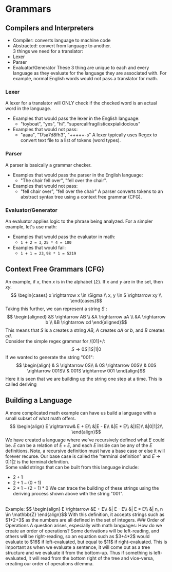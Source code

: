 # Grammars
## Compilers and Interpreters
- Compiler: converts language to machine code
- Abstracted: convert from language to another.<br>
3 things we need for a translator:
- Lexer
- Parser
- Evaluator/Generator
These 3 thing are unique to each and every language as they evaluate for the language they are associated with. For example, normal English words would not pass a translator for math.
### Lexer
A lexer for a translator will ONLY check if the checked word is an actual word in the language.
- Examples that would pass the lexer in the English language:
	- "toyboat", "yes", "hi", "supercalifragilisticexpialidocious"
- Examples that would not pass:
	- "aaaa", "17sa7d8fh3", "+++++-s"
A lexer typically uses Regex to convert text file to a list of tokens (word types). <br>
### Parser
A parser is basically a grammar checker.
- Examples that would pass the parser in the English language:
	- "The chair fell over", "fell over the chair".
- Examples that would not pass:
	- "fell chair over", "fell over the chair"
A parser converts tokens to an abstract syntax tree using a context free grammar (CFG).<br>
### Evaluator/Generator
An evaluator applies logic to the phrase being analyzed. For a simpler example, let's use math:
- Examples that would pass the evaluator in math:
	-  `1 + 2 = 3`, `25 * 4 = 100`
- Examples that would fail:
	- `1 + 1 = 23`, `98 * 1 = 5219`

## Context Free Grammars (CFG)
An example, if $x$, then $x$ is in the alphabet ($\Sigma$). If $x$ and $y$ are in the set, then $xy$.
$$ \begin{cases} 
	x \rightarrow x \in \Sigma \\
	x, y \in S \rightarrow xy \\
\end{cases}$$
Taking this further, we can represent a string $S$ :
$$ \begin{aligned}
&S \rightarrow AB \\
&A \rightarrow aA \\
&A \rightarrow b \\
&B \rightarrow cd
\end{aligned}$$
This means that $S$ is a creates a string $AB$, $A$ creates $aA$ or $b$, and $B$ creates $cd$.<br>
Consider the simple regex grammar for /\[01\]+/:
$$S \rightarrow 0S|1S|1|0$$
If we wanted to generate the string "001":
$$ \begin{align}
& S \rightarrow 0S\\
& 0S \rightarrow 00S\\
& 00S \rightarrow 001S\\
& 001S \rightarrow 001
\end{align}$$
Here it is seen that we are building up the string one step at a time. This is called deriving<br>
## Building a Language
A more complicated math example can have us build a language with a small subset of what math offers.
$$ \begin{align}
E \rightarrow& E + E\\
&|E - E\\
&|E * E\\
&|(E)\\
&|0|1|2\\
\end{align}$$
We have created a language where we've recursively defined what $E$ could be. $E$ can be a relation of $E + E$, and each $E$ inside can be any of the $E$ definitions. Note, a recursive definition must have a base case or else it will forever recurse. Our base case is called the "terminal definition" and $E \rightarrow 0|1|2$ is the terminal definition.<br>
Some valid strings that can be built from this language include:
- $2 + 1$
- $2 + 1 - (0 + 1)$
- $2 * 1 - (2 - 1) * 0$
We can trace the building of these strings using the deriving process shown above with the string "001".
<br>
Example:
$$ \begin{align}
E \rightarrow &E + E\\
&| E - E\\
&| E * E\\
&| n, n \in \mathbb{Z}
\end{align}$$
With this definition, it accepts strings such as $1+2+3$ as the numbers are all defined in the set of integers.
### Order of Operations
A question arises, especially with math languages: How do we create an order of operations? Some derivations will be left-reading, and others will be right-reading, so an equation such as $3+4*2$ would evaluate to $16$ if left-evaluated, but equal to $11$ if right-evaluated. This is important as when we evaluate a sentence, it will come out as a tree structure and we evaluate it from the bottom-up. Thus if something is left-evaluated, it will read from the bottom right of the tree and vice-versa, creating our order of operations dilemma. 